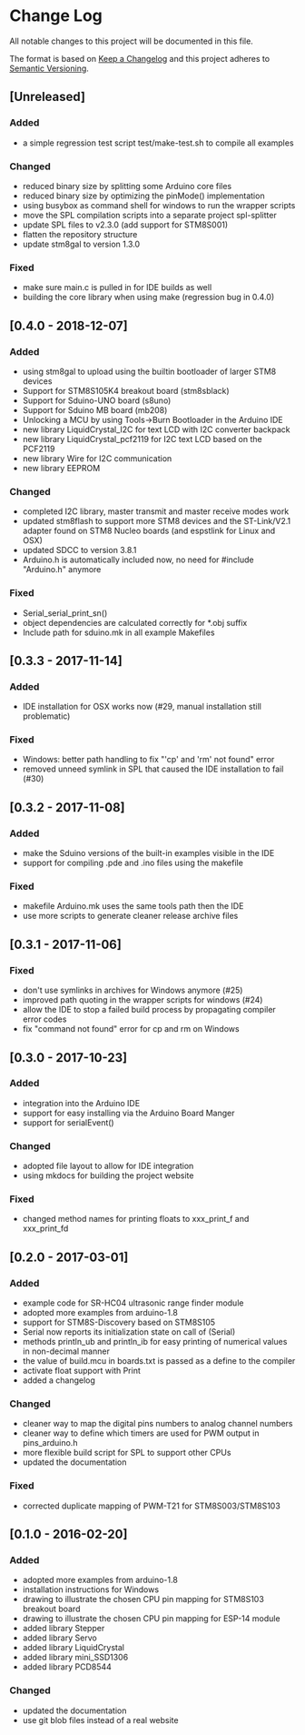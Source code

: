 # Change Log
All notable changes to this project will be documented in this file.

The format is based on [Keep a Changelog](http://keepachangelog.com/) 
and this project adheres to [Semantic Versioning](http://semver.org/).

## [Unreleased]
### Added
- a simple regression test script test/make-test.sh to compile all examples

### Changed
- reduced binary size by splitting some Arduino core files
- reduced binary size by optimizing the pinMode() implementation
- using busybox as command shell for windows to run the wrapper scripts
- move the SPL compilation scripts into a separate project spl-splitter
- update SPL files to v2.3.0 (add support for STM8S001)
- flatten the repository structure
- update stm8gal to version 1.3.0

### Fixed
- make sure main.c is pulled in for IDE builds as well
- building the core library when using make (regression bug in 0.4.0)


## [0.4.0 - 2018-12-07]
### Added
- using stm8gal to upload using the builtin bootloader of larger STM8 devices
- Support for STM8S105K4 breakout board (stm8sblack)
- Support for Sduino-UNO board (s8uno)
- Support for Sduino MB board (mb208)
- Unlocking a MCU by using Tools->Burn Bootloader in the Arduino IDE
- new library LiquidCrystal_I2C for text LCD with I2C converter backpack
- new library LiquidCrystal_pcf2119 for I2C text LCD based on the PCF2119
- new library Wire for I2C communication
- new library EEPROM

### Changed
- completed I2C library, master transmit and master receive modes work
- updated stm8flash to support more STM8 devices and the ST-Link/V2.1
  adapter found on STM8 Nucleo boards (and espstlink for Linux
  and OSX)
- updated SDCC to version 3.8.1
- Arduino.h is automatically included now, no need for #include "Arduino.h"
  anymore

### Fixed
- Serial_serial_print_sn()
- object dependencies are calculated correctly for *.obj suffix
- Include path for sduino.mk in all example Makefiles



## [0.3.3 - 2017-11-14]
### Added
- IDE installation for OSX works now (#29, manual installation still
  problematic)

### Fixed
- Windows: better path handling to fix "'cp' and 'rm' not found" error
- removed unneed symlink in SPL that caused the IDE installation to fail (#30)



## [0.3.2 - 2017-11-08]
### Added
- make the Sduino versions of the built-in examples visible in the IDE
- support for compiling .pde and .ino files using the makefile

### Fixed
- makefile Arduino.mk uses the same tools path then the IDE
- use more scripts to generate cleaner release archive files



## [0.3.1 - 2017-11-06]
### Fixed
- don't use symlinks in archives for Windows anymore (#25)
- improved path quoting in the wrapper scripts for windows (#24)
- allow the IDE to stop a failed build process by propagating compiler error
  codes
- fix "command not found" error for cp and rm on Windows



## [0.3.0 - 2017-10-23]
### Added
- integration into the Arduino IDE
- support for easy installing via the Arduino Board Manger
- support for serialEvent()

### Changed
- adopted file layout to allow for IDE integration
- using mkdocs for building the project website

### Fixed
- changed method names for printing floats to xxx_print_f and xxx_print_fd



## [0.2.0 - 2017-03-01]
### Added
- example code for SR-HC04 ultrasonic range finder module
- adopted more examples from arduino-1.8
- support for STM8S-Discovery based on STM8S105
- Serial now reports its initialization state on call of (Serial)
- methods println_ub and println_ib for easy printing of numerical values
  in non-decimal manner
- the value of build.mcu in boards.txt is passed as a define to the compiler
- activate float support with Print
- added a changelog

### Changed
- cleaner way to map the digital pins numbers to analog channel numbers
- cleaner way to define which timers are used for PWM output in pins_arduino.h
- more flexible build script for SPL to support other CPUs
- updated the documentation

### Fixed
- corrected duplicate mapping of PWM-T21 for STM8S003/STM8S103



## [0.1.0 - 2016-02-20]
### Added
- adopted more examples from arduino-1.8
- installation instructions for Windows
- drawing to illustrate the chosen CPU pin mapping for STM8S103 breakout board
- drawing to illustrate the chosen CPU pin mapping for ESP-14 module
- added library Stepper
- added library Servo
- added library LiquidCrystal
- added library mini_SSD1306
- added library PCD8544

### Changed
- updated the documentation
- use git blob files instead of a real website
